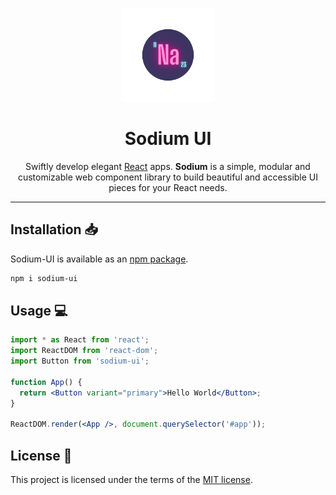 <p align="center">
  <a href="https://github.com/sohamsshah/sodium-ui" rel="noopener" target="_blank"><img width="150" src="./public/sodium.png" alt="Material-UI logo"></a></p>
</p>

<h1 align="center"><b>Sodium UI</b></h1>

<div align="center">

Swiftly develop elegant [React](https://reactjs.org/) apps. **Sodium** is a simple, modular and customizable web component library to build beautiful and accessible UI pieces for your React needs.

<!-- [![license](https://img.shields.io/badge/license-MIT-blue.svg)](https://github.com/sohamsshah/sodium-ui/blob/master/LICENSE) -->

</div>

---


## **Installation** 📥

Sodium-UI is available as an [npm package](https://www.npmjs.com/package/sodium-ui).

```sh
npm i sodium-ui
```

## **Usage** 💻

```jsx
import * as React from 'react';
import ReactDOM from 'react-dom';
import Button from 'sodium-ui';

function App() {
  return <Button variant="primary">Hello World</Button>;
}

ReactDOM.render(<App />, document.querySelector('#app'));
```

## **License** 📜

This project is licensed under the terms of the
[MIT license](/LICENSE).




